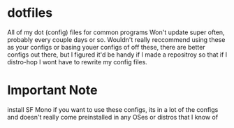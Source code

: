 # dotfiles
All of my dot (config) files for common programs
Won't update super often, probably every couple days or so. Wouldn't really reccommend using these as your configs or basing youer configs of off these, there are better configs out there, but I figured it'd be handy if I made a repositroy so that if I distro-hop I wont have to rewrite my config files.

# Important Note
install SF Mono if you want to use these configs, its in a lot of the configs and doesn't really come preinstalled in any OSes or distros that I know of
